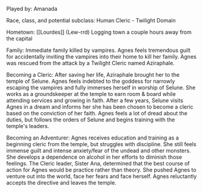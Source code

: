 
Played by: Amanada

Race, class, and potential subclass: Human Cleric - Twilight Domain

Hometown: [[Lourdes]] (Lew-rrd) Logging town a couple hours away from the capital

Family: Immediate family killed by vampires. Agnes feels tremendous guilt for accidentally inviting the vampires into their home to kill her family. Agnes was rescued from the attack by a Twilight Cleric named Aziraphale.

Becoming a Cleric: After saving her life, Aziraphale brought her to the temple of Selune. Agnes feels indebted to the goddess for narrowly escaping the vampires and fully immerses herself in worship of Selune. She works as a groundskeeper at the temple to earn room & board while attending services and growing in faith. After a few years, Selune visits Agnes in a dream and informs her she has been chosen to become a cleric based on the conviction of her faith. Agnes feels a lot of dread about the duties, but follows the orders of Selune and begins training with the temple's leaders. 

Becoming an Adventurer: Agnes receives education and training as a beginning cleric from the temple, but struggles with discipline. She still feels immense guilt and intense anxiety/fear of the undead and other monsters. She develops a dependence on alcohol in her efforts to diminish those feelings. The Cleric leader, Sister Ana, determined that the best course of action for Agnes would be practice rather than theory. She pushed Agnes to venture out into the world, face her fears and face herself. Agnes reluctantly accepts the directive and leaves the temple. 